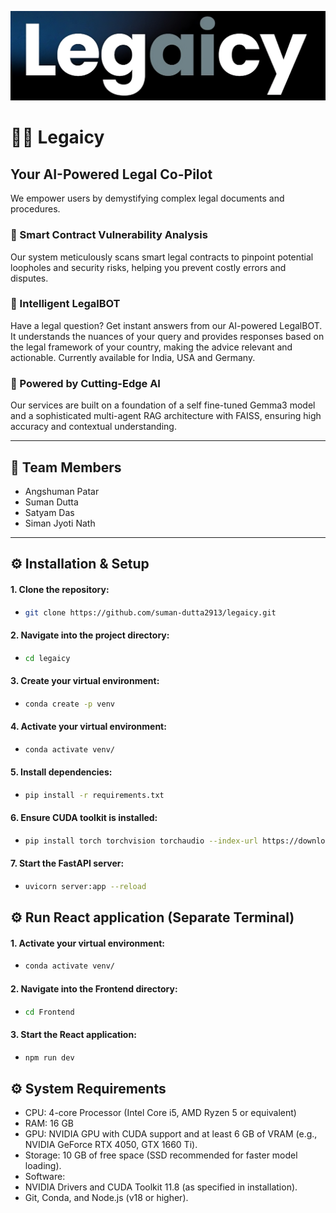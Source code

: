 ![Legaicy Banner](./assets/banner.png)

# 👩‍⚖️ Legaicy

## Your AI-Powered Legal Co-Pilot

We empower users by demystifying complex legal documents and procedures.

### 🔎 Smart Contract Vulnerability Analysis
Our system meticulously scans smart legal contracts to pinpoint potential loopholes and security risks, helping you prevent costly errors and disputes.

### 🤖 Intelligent LegalBOT
Have a legal question? Get instant answers from our AI-powered LegalBOT. It understands the nuances of your query and provides responses based on the legal framework of your country, making the advice relevant and actionable. Currently available for India, USA and Germany.

### 🚀 Powered by Cutting-Edge AI
Our services are built on a foundation of a self fine-tuned Gemma3 model and a sophisticated multi-agent RAG architecture with FAISS, ensuring high accuracy and contextual understanding.

---

## 👥 Team Members
- Angshuman Patar
- Suman Dutta
- Satyam Das
- Siman Jyoti Nath

---

## ⚙️ Installation & Setup

#### 1. Clone the repository:
   - ```bash
     git clone https://github.com/suman-dutta2913/legaicy.git
     ```
#### 2. Navigate into the project directory:
   - ```bash
     cd legaicy
     ```
#### 3. Create your virtual environment:
   - ```bash
     conda create -p venv
     ```
#### 4. Activate your virtual environment:
   - ```bash
     conda activate venv/
     ```
#### 5. Install dependencies:
   - ```bash
     pip install -r requirements.txt
     ```
#### 6. Ensure CUDA toolkit is installed:
   - ```bash
     pip install torch torchvision torchaudio --index-url https://download.pytorch.org/whl/cu118 
     ```

#### 7. Start the FastAPI server:
   - ```bash
     uvicorn server:app --reload
     ```
## ⚙️ Run React application (Separate Terminal)
#### 1. Activate your virtual environment:
   - ```bash
     conda activate venv/
     ```
#### 2. Navigate into the Frontend directory:
   - ```bash
     cd Frontend
     ```
#### 3. Start the React application:
   - ```bash
     npm run dev
     ```
## ⚙️ System Requirements
- CPU: 4-core Processor (Intel Core i5, AMD Ryzen 5 or equivalent)
- RAM: 16 GB
- GPU: NVIDIA GPU with CUDA support and at least 6 GB of VRAM (e.g., NVIDIA GeForce RTX 4050, GTX 1660 Ti).
- Storage: 10 GB of free space (SSD recommended for faster model loading).
- Software:
- NVIDIA Drivers and CUDA Toolkit 11.8 (as specified in installation).
- Git, Conda, and Node.js (v18 or higher).

